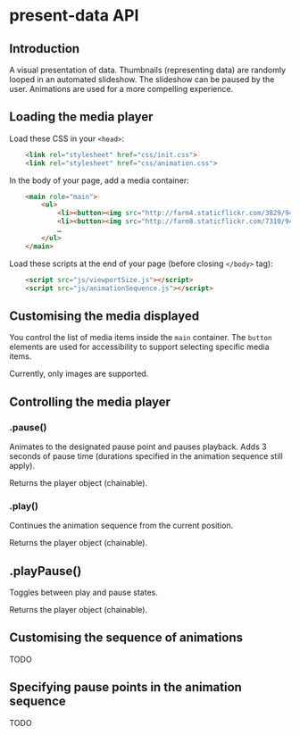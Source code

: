 present-data API
================

## Introduction

A visual presentation of data. Thumbnails (representing data) are randomly looped in an automated slideshow. The slideshow can be paused by the user. Animations are used for a more compelling experience.

## Loading the media player

Load these CSS in your `<head>`:

```html
    <link rel="stylesheet" href="css/init.css">
    <link rel="stylesheet" href="css/animation.css">
```

In the body of your page, add a media container:

```html
    <main role="main">
        <ul>
            <li><button><img src="http://farm4.staticflickr.com/3829/9416063008_279161b050_b.jpg" alt="Test image"></button></li>
            <li><button><img src="http://farm8.staticflickr.com/7310/9419710875_8ba16c9ca9_b.jpg" alt="Test image"></button></li>
            …
        </ul>
    </main>
```

Load these scripts at the end of your page (before closing `</body>` tag):

```html
    <script src="js/viewportSize.js"></script>
    <script src="js/animationSequence.js"></script>
```

## Customising the media displayed

You control the list of media items inside the `main` container. The `button` elements are used for accessibility to support selecting specific media items.

Currently, only images are supported.


## Controlling the media player

### .pause()

Animates to the designated pause point and pauses playback.
Adds 3 seconds of pause time (durations specified in the animation sequence still apply).

Returns the player object (chainable).

### .play()

Continues the animation sequence from the current position.

Returns the player object (chainable).

## .playPause()

Toggles between play and pause states.

Returns the player object (chainable).

## Customising the sequence of animations

TODO

## Specifying pause points in the animation sequence

TODO
